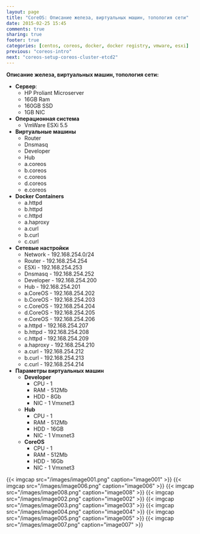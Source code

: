 ```yaml
---
layout: page
title: "CoreOS: Описание железа, виртуальных машин, топология сети"
date: 2015-02-25 15:45
comments: true
sharing: true
footer: true
categories: [centos, coreos, docker, docker registry, vmware, esxi]
previous: "coreos-intro"
next: "coreos-setup-coreos-cluster-etcd2"
---
```


**Описание железа, виртуальных машин, топология сети:**


*   **Сервер**:
    *   HP Proliant Microserver
    *   16GB Ram
    *   160GB SSD
    *   1GB NIC
*   **Операционная система**
    *   VmWare ESXi 5.5
*   **Виртуальные машины**
    *   Router
    *   Dnsmasq
    *   Developer
    *   Hub
    *   a.coreos
    *   b.coreos
    *   c.coreos
    *   d.coreos
    *   e.coreos
*   **Docker Containers**
    *   a.httpd
    *   b.httpd
    *   c.httpd
    *   a.haproxy
    *   a.curl
    *   b.curl
    *   c.curl
*   **Сетевые настройки**
    *   Network - 192.168.254.0/24
    *   Router  - 192.168.254.254
    *   ESXi    - 192.168.254.253
    *   Dnsmasq - 192.168.254.252
    *   Developer - 192.168.254.200
    *   Hub     - 192.168.254.201
    *   a.CoreOS    - 192.168.254.202
    *   b.CoreOS    - 192.168.254.203
    *   c.CoreOS    - 192.168.254.204
    *   d.CoreOS    - 192.168.254.205
    *   e.CoreOS    - 192.168.254.206
    *   a.httpd     - 192.168.254.207
    *   b.httpd     - 192.168.254.208
    *   c.httpd     - 192.168.254.209
    *   a.haproxy   - 192.168.254.210
    *   a.curl      - 192.168.254.212
    *   b.curl      - 192.168.254.213
    *   c.curl      - 192.168.254.214
*   **Параметры виртуальных машин**
    *   **Developer**
        *   CPU - 1
        *   RAM - 512Mb
        *   HDD - 8Gb
        *   NIC - 1 Vmxnet3
    *   **Hub**
        *   CPU - 1
        *   RAM - 512Mb
        *   HDD - 16GB
        *   NIC - 1 Vmxnet3
    *   **CoreOS**
        *   CPU - 1
        *   RAM - 512Mb
        *   HDD - 16Gb
        *   NIC - 1 Vmxnet3

{{< imgcap src="/images/image001.png" caption="image001" >}}
{{< imgcap src="/images/image006.png" caption="image006" >}}
{{< imgcap src="/images/image008.png" caption="image008" >}}
{{< imgcap src="/images/image002.png" caption="image002" >}}
{{< imgcap src="/images/image003.png" caption="image003" >}}
{{< imgcap src="/images/image004.png" caption="image004" >}}
{{< imgcap src="/images/image005.png" caption="image005" >}}
{{< imgcap src="/images/image007.png" caption="image007" >}}
